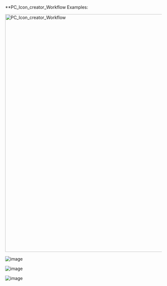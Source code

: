 **PC_Icon_creator_Workflow Examples:

<img width="762" alt="PC_Icon_creator_Workflow" src="https://github.com/SEkINVR/ComfyUI-SaveAs/assets/112916323/2d16e7d4-ecb7-4e38-a5bf-e06d9ebc09fc">

![image](https://github.com/SEkINVR/ComfyUI-SaveAs/assets/112916323/5fc95bc0-1a48-40f5-9310-420fbc6400f8)

![image](https://github.com/SEkINVR/ComfyUI-SaveAs/assets/112916323/ba073d8a-859f-4b16-bb0c-114ec09006c6)

![image](https://github.com/SEkINVR/ComfyUI-SaveAs/assets/112916323/22258270-8cac-4b2e-880b-efed2813e665)
